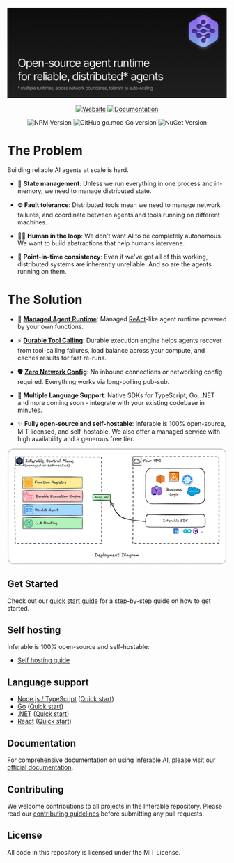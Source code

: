 ![Inferable Hero](./assets/hero.png)

<div align="center">

[![Website](https://img.shields.io/badge/website-inferable.ai-blue)](https://inferable.ai) [![Documentation](https://img.shields.io/badge/docs-inferable.ai-brightgreen)](https://docs.inferable.ai/)

![NPM Version](https://img.shields.io/npm/v/inferable?color=32CD32) ![GitHub go.mod Go version](https://img.shields.io/github/go-mod/go-version/inferablehq/inferable?filename=sdk-go%2Fgo.mod&color=32CD32) ![NuGet Version](https://img.shields.io/nuget/v/inferable?color=32CD32)

</div>

# The Problem

Building reliable AI agents at scale is hard.

- 💽 **State management**: Unless we run everything in one process and in-memory, we need to manage distributed state.

- ⛔️ **Fault tolerance**: Distributed tools mean we need to manage network failures, and coordinate between agents and tools running on different machines.

- 🧑‍💻 **Human in the loop**: We don't want AI to be completely autonomous. We want to build abstractions that help humans intervene.

- 🔄 **Point-in-time consistency**: Even if we've got all of this working, distributed systems are inherently unreliable. And so are the agents running on them.

# The Solution

- 🤖 **[Managed Agent Runtime](https://docs.inferable.ai/pages/runs)**: Managed [ReAct](https://www.promptingguide.ai/techniques/react)-like agent runtime powered by your own functions.

- ⚡️ **[Durable Tool Calling](https://docs.inferable.ai/pages/functions)**: Durable execution engine helps agents recover from tool-calling failures, load balance across your compute, and caches results for fast re-runs.

- 🛡️ **[Zero Network Config](https://docs.inferable.ai/pages/no-incoming-connections)**: No inbound connections or networking config required. Everything works via long-polling pub-sub.

- 🔌 **Multiple Language Support**: Native SDKs for TypeScript, Go, .NET and more coming soon - integrate with your existing codebase in minutes.

- ✨ **Fully open-source and self-hostable**: Inferable is 100% open-source, MIT licensed, and self-hostable. We also offer a managed service with high availability and a generous free tier.

![Deployment](./assets/deployment.png)

## Get Started

Check out our [quick start guide](https://docs.inferable.ai/pages/quick-start) for a step-by-step guide on how to get started.

## Self hosting

Inferable is 100% open-source and self-hostable:

- [Self hosting guide](https://docs.inferable.ai/pages/self-hosting)

## Language support

- [Node.js / TypeScript](./sdk-node/README.md) ([Quick start](./sdk-node/README.md#quick-start))
- [Go](./sdk-go/README.md) ([Quick start](./sdk-go/README.md#quick-start))
- [.NET](./sdk-dotnet/README.md) ([Quick start](./sdk-dotnet/README.md#quick-start))
- [React](./sdk-react/README.md) ([Quick start](./sdk-react/README.md#quick-start))

## Documentation

For comprehensive documentation on using Inferable AI, please visit our [official documentation](https://docs.inferable.ai/).

## Contributing

We welcome contributions to all projects in the Inferable repository. Please read our [contributing guidelines](./CONTRIBUTING.md) before submitting any pull requests.

## License

All code in this repository is licensed under the MIT License.
